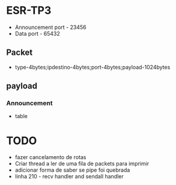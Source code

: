 # ESR-TP3

* Announcement port - 23456
* Data port - 65432

## Packet
* type-4bytes;ipdestino-4bytes;port-4bytes;payload-1024bytes


## payload
### Announcement
* table


# TODO
* fazer cancelamento de rotas
* Criar thread a ler de uma fila de packets para imprimir
* adicionar forma de saber se pipe foi quebrada
* linha 210 - recv handler and sendall handler